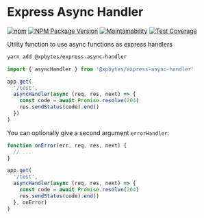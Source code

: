 # Express Async Handler

[![npm](https://github.com/XPBytes/express-async-handler/workflows/npm/badge.svg)](https://github.com/XPBytes/express-async-handler/actions?query=workflow%3Anpm) [![NPM Package Version](https://badge.fury.io/js/@xpbytes%2Fexpress-async-handler.svg)](https://npmjs.org/package/@xpbytes/express-async-handler) [![Maintainability](https://api.codeclimate.com/v1/badges/d6465e2c4c2806882745/maintainability)](https://codeclimate.com/github/XPBytes/express-async-handler/maintainability) [![Test Coverage](https://api.codeclimate.com/v1/badges/d6465e2c4c2806882745/test_coverage)](https://codeclimate.com/github/XPBytes/express-async-handler/test_coverage)

Utility function to use async functions as express handlers

```bash
yarn add @xpbytes/express-async-handler
```

```typescript
import { asyncHandler } from '@xpbytes/express-async-handler'

app.get(
  '/test',
  asyncHandler(async (req, res, next) => {
    const code = await Promise.resolve(204)
    res.sendStatus(code).end()
  })
)
```

You can optionally give a second argument `errorHandler`:

```typescript
function onError(err, req, res, next) {
  // ...
}

app.get(
  '/test',
  asyncHandler(async (req, res, next) => {
    const code = await Promise.resolve(204)
    res.sendStatus(code).end()
  }, onError)
)
```
